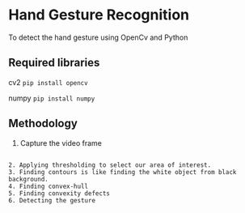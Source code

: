 # Hand Gesture Recognition
To detect the hand gesture using OpenCv and Python
## Required libraries 
cv2 
``` pip install opencv ```

numpy
``` pip install numpy ```
## Methodology
1. Capture the video frame
```

2. Applying thresholding to select our area of interest.
3. Finding contours is like finding the white object from black background.
4. Finding convex-hull
5. Finding convexity defects 
6. Detecting the gesture
